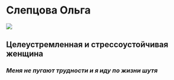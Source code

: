 # Слепцова Ольга
<img src =IMG20230502142852.jpg>

 ## Целеустремленная и стрессоустойчивая женщина
 ### _Меня не пугают трудности и я иду по жизни шутя_